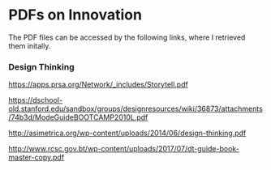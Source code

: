 # PDFs on Innovation

The PDF files can be accessed by the following links, where I retrieved them initally. 

### Design Thinking

https://apps.prsa.org/Network/_includes/Storytell.pdf

https://dschool-old.stanford.edu/sandbox/groups/designresources/wiki/36873/attachments/74b3d/ModeGuideBOOTCAMP2010L.pdf

http://asimetrica.org/wp-content/uploads/2014/06/design-thinking.pdf

http://www.rcsc.gov.bt/wp-content/uploads/2017/07/dt-guide-book-master-copy.pdf

